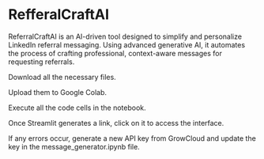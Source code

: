 # RefferalCraftAI
ReferralCraftAI is an AI-driven tool designed to simplify and personalize LinkedIn referral messaging. Using advanced generative AI, it automates the process of crafting professional, context-aware messages for requesting referrals.

Download all the necessary files.

Upload them to Google Colab.

Execute all the code cells in the notebook.

Once Streamlit generates a link, click on it to access the interface.

If any errors occur, generate a new API key from GrowCloud and update the key in the message_generator.ipynb file.
